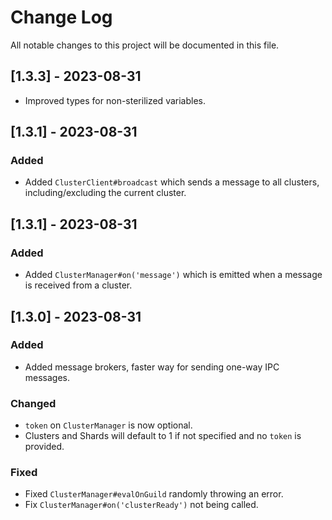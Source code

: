 # Change Log

All notable changes to this project will be documented in this file.

## [1.3.3] - 2023-08-31
- Improved types for non-sterilized variables.

## [1.3.1] - 2023-08-31

### Added
- Added `ClusterClient#broadcast` which sends a message to all clusters, including/excluding the current cluster.

## [1.3.1] - 2023-08-31

### Added
- Added `ClusterManager#on('message')` which is emitted when a message is received from a cluster.

## [1.3.0] - 2023-08-31

### Added
- Added message brokers, faster way for sending one-way IPC messages.
### Changed
- `token` on `ClusterManager` is now optional.
- Clusters and Shards will default to 1 if not specified and no `token` is provided.
### Fixed
- Fixed `ClusterManager#evalOnGuild` randomly throwing an error.
- Fix `ClusterManager#on('clusterReady')` not being called.